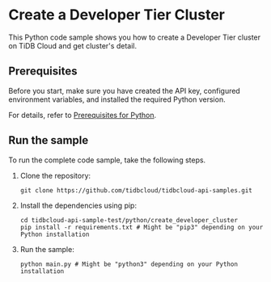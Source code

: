 # Create a Developer Tier Cluster

This Python code sample shows you how to create a Developer Tier cluster on TiDB Cloud and get cluster's detail.

## Prerequisites

Before you start, make sure you have created the API key, configured environment variables, and installed the required Python version.

For details, refer to [Prerequisites for Python](../README.md#prerequisites).

## Run the sample

To run the complete code sample, take the following steps.

1. Clone the repository:

   ```
   git clone https://github.com/tidbcloud/tidbcloud-api-samples.git
   ```

2. Install the dependencies using pip:

   ```shell
   cd tidbcloud-api-sample-test/python/create_developer_cluster
   pip install -r requirements.txt # Might be "pip3" depending on your Python installation
   ```

3. Run the sample:

   ```shell
   python main.py # Might be "python3" depending on your Python installation
   ```
